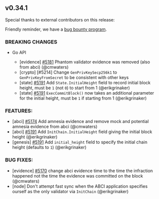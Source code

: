 ## v0.34.1

Special thanks to external contributors on this release:

Friendly reminder, we have a [bug bounty program](https://hackerone.com/tendermint).

### BREAKING CHANGES

- Go API

    - [evidence] [\#5181](https://github.com/tendermint/tendermint/pull/5181) Phantom validator evidence was removed (also from abci) (@cmwaters) 
    - [crypto] [\#5214] Change `GenPrivKeySecp256k1` to `GenPrivKeyFromSecret` to be consistent with other keys
    - [state] [\#5191](https://github.com/tendermint/tendermint/pull/5191/files) Add `State.InitialHeight` field to record initial block height, must be `1` (not `0`) to start from 1 (@erikgrinaker)
    - [state] [\#5191](https://github.com/tendermint/tendermint/pull/5191/files) `ExecCommitBlock()` now takes an additional parameter for the initial height, must be `1` if starting from 1 (@erikgrinaker)

### FEATURES:

- [abci] [\#5174](https://github.com/tendermint/tendermint/pull/5174) Add amnesia evidence and remove mock and potential amnesia evidence from abci (@cmwaters)
- [abci] [\#5191](https://github.com/tendermint/tendermint/pull/5191/files) Add `InitChain.InitialHeight` field giving the initial block height (@erikgrinaker)
- [genesis] [\#5191](https://github.com/tendermint/tendermint/pull/5191/files) Add `initial_height` field to specify the initial chain height (defaults to `1`) (@erikgrinaker)

### BUG FIXES:

- [evidence] [\#5170](https://github.com/tendermint/tendermint/pull/5170) change abci evidence time to the time the infraction happened not the time the evidence was committed on the block (@cmwaters)
- [node] Don't attempt fast sync when the ABCI application specifies ourself as the only validator via `InitChain` (@erikgrinaker)
